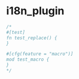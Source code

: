 [‼️]: ✏️README.mdt

# i18n_plugin

```rust
/*
#[test]
fn test_replace() {
}

#[cfg(feature = "macro")]
mod test_macro {
}
*/
```
